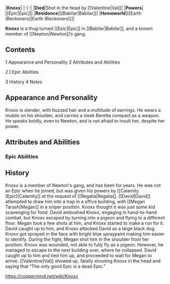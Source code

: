 |**Knoxx**|
|-|-|
|**Died**|Shot in the head by [[Valentine\|Val]]|
|**Powers**|[[Epic\|Epic]]|
|**Residence**|[[Babilar\|Babilar]]|
|**Homeworld**|[[Earth (Reckoners)\|Earth (Reckoners)]]|

**Knoxx** is a thug turned [[Epic\|Epic]] in [[Babilar\|Babilar]], and a known member of [[Newton\|Newton]]’s gang.

## Contents

1 Appearance and Personality
2 Attributes and Abilities

2.1 Epic Abilities


3 History
4 Notes


## Appearance and Personality
Knoxx is slender, with buzzed hair and a multitude of earrings. He wears a mobile on his shoulder, and carries a sleek Beretta compact as a weapon. He speaks boldly, even to Newton, and is not afraid to insult her, despite her power.

## Attributes and Abilities
### Epic Abilities

## History
Knoxx is a member of Newton's gang, and has been for years. He was not an Epic when he joined, but was given his powers by [[Calamity (Epic)\|Calamity]] at the request of [[Regalia\|Regalia]]. [[David\|David]] attempted to draw him into a trap in a office building, with [[Megan Tarash\|Megan]] in a sniper position. Knoxx thought it was just some kid scavenging for food. David ambushed Knoxx, engaging in hand-to-hand combat, but Knoxx escaped by turning into a pigeon and flying to a different floor. Megan took a few shots at him, and Knoxx started to make a run for it. David caught up to him, and Knoxx attacked David as a large black dog. Knoxx got sprayed in the face with bright blue spraypaint making him easier to identify. During the fight, Megan shot him in the shoulder from her position. Knoxx was wounded, not able to fully fly as a pigeon. However, he managed to escape to the next building over, where he collapsed. David caught up to him and tied him up, and proceeded to wait for Megan to arrive. [[Valentine\|Val]] showed up, fatally shooting Knoxx in the head and saying that “The only good Epic is a dead Epic.”



https://coppermind.net/wiki/Knoxx